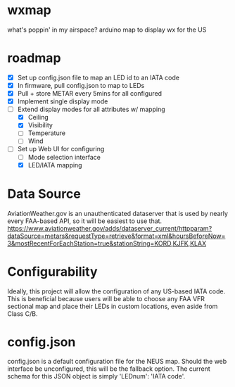 # wxmap
what's poppin' in my airspace? arduino map to display wx for the US

# roadmap
- [x] Set up config.json file to map an LED id to an IATA code
- [x] In firmware, pull config.json to map to LEDs
- [x] Pull + store METAR every 5mins for all configured
- [x] Implement single display mode
- [ ] Extend display modes for all attributes w/ mapping
    - [x] Ceiling
    - [x] Visibility
    - [ ] Temperature
    - [ ] Wind
- [ ] Set up Web UI for configuring
    - [ ] Mode selection interface
    - [x] LED/IATA mapping

# Data Source
AviationWeather.gov is an unauthenticated dataserver that is used by nearly every FAA-based API, so it will be easiest to use that.
https://www.aviationweather.gov/adds/dataserver_current/httpparam?dataSource=metars&requestType=retrieve&format=xml&hoursBeforeNow=3&mostRecentForEachStation=true&stationString=KORD,KJFK,KLAX

# Configurability
Ideally, this project will allow the configuration of any US-based IATA code. This is beneficial because users will be able to choose any FAA VFR sectional map and place their LEDs in custom locations, even aside from Class C/B. 

# config.json
config.json is a default configuration file for the NEUS map. Should the web interface be unconfigured, this will be the fallback option. The current schema for this JSON object is simply 'LEDnum': 'IATA code'.
